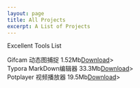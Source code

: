 ```yaml
---
layout: page
title: All Projects
excerpt: A List of Projects
---
```

Excellent Tools List

Gifcam        动态图捕捉      1.52Mb[Download](http://img.vinechen.com/GifCam.exe)>  
Typora        MarkDown编辑器  33.3Mb[Download](http://img.vinechen.com/typora-setup.exe)>  
Potplayer     视频播放器      19.5Mb[Download](http://potplayer.daum.net/?lang=zh_CN)>  
